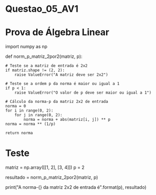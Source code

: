 # Questao_05_AV1
# Prova de Álgebra Linear
import numpy as np

def norm_p_matriz_2por2(matriz, p):
    
    # Teste se a matriz de entrada é 2x2
    if matriz.shape != (2, 2):
        raise ValueError("A matriz deve ser 2x2")
    
    # Teste se a ordem p da norma é maior ou igual a 1
    if p < 1:
        raise ValueError("O valor de p deve ser maior ou igual a 1")
    
    # Cálculo da norma-p da matriz 2x2 de entrada
    norma = 0
    for i in range(0, 2):
        for j in range(0, 2):
            norma = norma + abs(matriz[i, j]) ** p
    norma = norma ** (1/p)

    return norma

# Teste
matriz = np.array([[1, 2], [3, 4]])
p = 2

resultado = norm_p_matriz_2por2(matriz, p)

print("A norma-{} da matriz 2x2 de entrada é".format(p), resultado)
